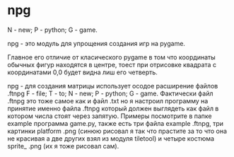 # npg


N - new;
P - python;
G - game.

npg - это модуль для упрощения создания игр на pygame.

Главное его отличие от класического pygame в том что координаты обычных фигур находятся в центре, тоест при отрисовке квадрата с координатами 0,0 будет видна лиш его четверть.

npg - для создания матрицы использует осодое расширение файлов .ftnpg 
F - file;
T - to;
N - new;
P - python;
G - game.
Фактически файл .ftnpg это тоже самое как и файл .txt но я настроил программу на принятие именно файла .ftnpg который должен выглядеть как файл в котором числа стоят через запятую. Примеры посмотрите в папке example программа game.py, также есть три файла example .ftnpg, 
три картинки platform .png (синюю рисовал я так что прастите за то что она не красивая а две других взял из модуля tiletool) и четыре костюма sprite_ .png (их я тоже рисовал сам).

